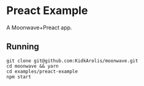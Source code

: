 # Preact Example

A Moonwave+Preact app.

## Running


    git clone git@github.com:KidkArolis/moonwave.git
    cd moonwave && yarn
    cd examples/preact-example
    npm start

